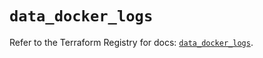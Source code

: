 # `data_docker_logs`

Refer to the Terraform Registry for docs: [`data_docker_logs`](https://registry.terraform.io/providers/kreuzwerker/docker/3.4.0/docs/data-sources/logs).
